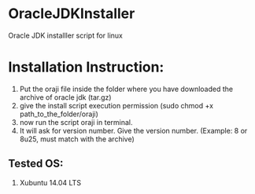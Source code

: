 OracleJDKInstaller
==================

Oracle JDK installler script for linux

Installation Instruction:
=========================

1. Put the oraji file inside the folder where you have downloaded the archive of oracle jdk (tar.gz)
2. give the install script execution permission (sudo chmod +x path_to_the_folder/oraji)
3. now run the script oraji in terminal.
4. It will ask for version number. Give the version number. (Example: 8 or 8u25, must match with the archive)


Tested OS:
----------
1. Xubuntu 14.04 LTS
